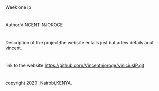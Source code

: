 #
Week one ip
#
Author;VINCENT NJOROGE
#
Description of the project;the website entails just but a few details aout vincent.
#
#
link to the website https://github.com/Vincentnjoroge/viniciusIP.git
# 
copyright 2020 .Nairobi,KENYA.
